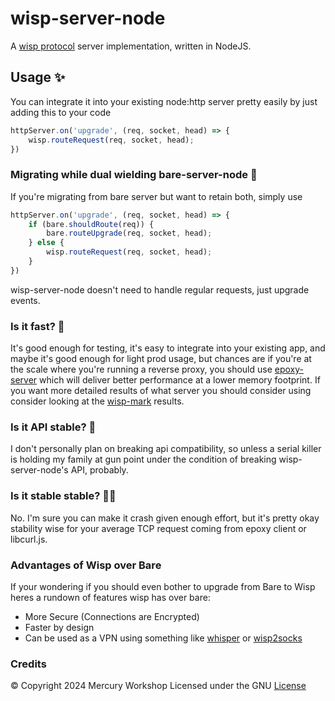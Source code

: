 # wisp-server-node

A [wisp protocol](https://github.com/MercuryWorkshop/wisp-protocol) server implementation, written in NodeJS.

## Usage ✨

You can integrate it into your existing node:http server pretty easily by just adding this to your code

```js
httpServer.on('upgrade', (req, socket, head) => {
    wisp.routeRequest(req, socket, head);
})
```

### Migrating while dual wielding bare-server-node 🤺

If you're migrating from bare server but want to retain both, simply use

```js
httpServer.on('upgrade', (req, socket, head) => {
    if (bare.shouldRoute(req)) {
        bare.routeUpgrade(req, socket, head);
    } else {
        wisp.routeRequest(req, socket, head);
    }
})
```

wisp-server-node doesn't need to handle regular requests, just upgrade events.

### Is it fast? 🚀

It's good enough for testing, it's easy to integrate into your existing app, and maybe it's good enough for light prod usage, but chances are if you're at the scale where you're running a reverse proxy, you should use [epoxy-server](https://github.com/MercuryWorkshop/epoxy-tls) which will deliver better performance at a lower memory footprint. If you want more detailed results of what server you should consider using consider looking at the [wisp-mark](https://github.com/mercuryworkshop/wispmark?tab=readme-ov-file#current-results) results.

### Is it API stable? 🐎

I don't personally plan on breaking api compatibility, so unless a serial killer is holding my family at gun point under the condition of breaking wisp-server-node's API, probably.

### Is it stable stable? 🐎🐎

No. I'm sure you can make it crash given enough effort, but it's pretty okay stability wise for your average TCP request coming from epoxy client or libcurl.js.

### Advantages of Wisp over Bare

If your wondering if you should even bother to upgrade from Bare to Wisp heres a rundown of features wisp has over bare:

- More Secure (Connections are Encrypted)
- Faster by design
- Can be used as a VPN using something like [whisper](https://github.com/mercuryworkshop/whisper) or [wisp2socks](https://github.com/mercuryworkshop/wisp2socks)

### Credits

&copy; Copyright 2024 Mercury Workshop
Licensed under the GNU [License](./LICENSE)
